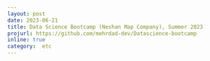 ```yaml
---
layout: post
date: 2023-06-21
title: Data Science Bootcamp (Neshan Map Company), Summer 2023
projurl: https://github.com/mehrdad-dev/Datascience-bootcamp
inline: true
category:  etc
---
```



